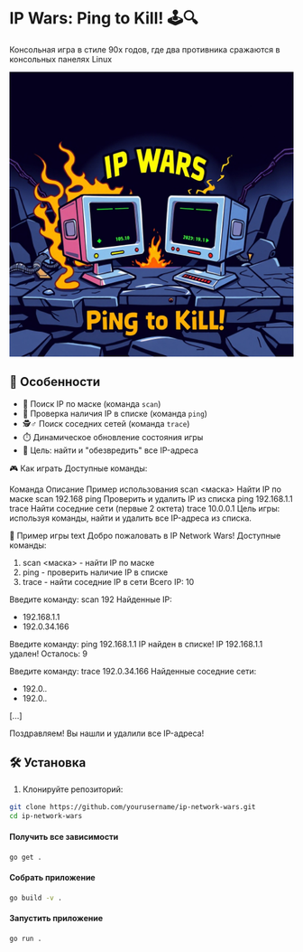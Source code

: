 # IP Wars: Ping to Kill!  🕹️🔍
Консольная игра в стиле 90х годов, где два противника сражаются в консольных панелях Linux

![IP Wars: Ping to Kill!](https://github.com/roganovich/game_ip_wars/blob/main/public/img/logo.png)

## 🚀 Особенности
- 🔎 Поиск IP по маске (команда `scan`)
- 🏓 Проверка наличия IP в списке (команда `ping`)
- 🕵️♂️ Поиск соседних сетей (команда `trace`)
- ⏱️ Динамическое обновление состояния игры
- 🎯 Цель: найти и "обезвредить" все IP-адреса

🎮 Как играть
Доступные команды:

Команда	Описание	Пример использования
scan <маска>	Найти IP по маске	scan 192.168
ping <IP>	Проверить и удалить IP из списка	ping 192.168.1.1
trace <IP>	Найти соседние сети (первые 2 октета)	trace 10.0.0.1
Цель игры: используя команды, найти и удалить все IP-адреса из списка.

📌 Пример игры
text
Добро пожаловать в IP Network Wars!
Доступные команды:
1. scan <маска> - найти IP по маске
2. ping <IP> - проверить наличие IP в списке
3. trace <IP> - найти соседние IP в сети
Всего IP: 10

Введите команду: scan 192
Найденные IP:
- 192.168.1.1
- 192.0.34.166

Введите команду: ping 192.168.1.1
IP найден в списке!
IP 192.168.1.1 удален! Осталось: 9

Введите команду: trace 192.0.34.166
Найденные соседние сети:
- 192.0.*.*
- 192.0.*.*

[...]

Поздравляем! Вы нашли и удалили все IP-адреса!


## 🛠️ Установка

1. Клонируйте репозиторий:
```bash
git clone https://github.com/yourusername/ip-network-wars.git
cd ip-network-wars
```

#### Получить все зависимости
```bash
go get .
```
#### Собрать приложение
```bash
go build -v .
```
#### Запустить приложение
```bash
go run .
```

